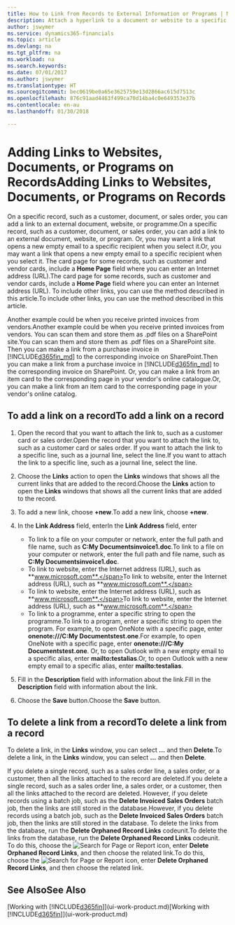 ```yaml
---
title: How to Link from Records to External Information or Programs | Microsoft Docs
description: Attach a hyperlink to a document or website to a specific record, such as a customer or document.
author: jswymer
ms.service: dynamics365-financials
ms.topic: article
ms.devlang: na
ms.tgt_pltfrm: na
ms.workload: na
ms.search.keywords: 
ms.date: 07/01/2017
ms.author: jswymer
ms.translationtype: HT
ms.sourcegitcommit: bec0619be0a65e3625759e13d2866ac615d7513c
ms.openlocfilehash: 876c91aad4463f499ca70d14ba4c0e649353e37b
ms.contentlocale: en-au
ms.lasthandoff: 01/30/2018

---
```

# <a name="adding-links-to-websites-documents-or-programs-on-records"></a><span data-ttu-id="71dae-103">Adding Links to Websites, Documents, or Programs on Records</span><span class="sxs-lookup"><span data-stu-id="71dae-103">Adding Links to Websites, Documents, or Programs on Records</span></span>
<span data-ttu-id="71dae-104">On a specific record, such as a customer, document, or sales order, you can add a link to an external document, website, or programme.</span><span class="sxs-lookup"><span data-stu-id="71dae-104">On a specific record, such as a customer, document, or sales order, you can add a link to an external document, website, or program.</span></span> <span data-ttu-id="71dae-105">Or, you may want a link that opens a new empty email to a specific recipient when you select it.</span><span class="sxs-lookup"><span data-stu-id="71dae-105">Or, you may want a link that opens a new empty email to a specific recipient when you select it.</span></span> <span data-ttu-id="71dae-106">The card page for some records, such as customer and vendor cards, include a **Home Page** field where you can enter an Internet address (URL).</span><span class="sxs-lookup"><span data-stu-id="71dae-106">The card page for some records, such as customer and vendor cards, include a **Home Page** field where you can enter an Internet address (URL).</span></span> <span data-ttu-id="71dae-107">To include other links, you can use the method described in this article.</span><span class="sxs-lookup"><span data-stu-id="71dae-107">To include other links, you can use the method described in this article.</span></span>

<span data-ttu-id="71dae-108">Another example could be when you receive printed invoices from vendors.</span><span class="sxs-lookup"><span data-stu-id="71dae-108">Another example could be when you receive printed invoices from vendors.</span></span> <span data-ttu-id="71dae-109">You can scan them and store them as .pdf files on a SharePoint site.</span><span class="sxs-lookup"><span data-stu-id="71dae-109">You can scan them and store them as .pdf files on a SharePoint site.</span></span> <span data-ttu-id="71dae-110">Then you can make a link from a purchase invoice in [!INCLUDE[d365fin_md](includes/d365fin_md.md)] to the corresponding invoice on  SharePoint.</span><span class="sxs-lookup"><span data-stu-id="71dae-110">Then you can make a link from a purchase invoice in [!INCLUDE[d365fin_md](includes/d365fin_md.md)] to the corresponding invoice on  SharePoint.</span></span> <span data-ttu-id="71dae-111">Or, you can make a link from an item card to the corresponding page in your vendor's online catalogue.</span><span class="sxs-lookup"><span data-stu-id="71dae-111">Or, you can make a link from an item card to the corresponding page in your vendor's online catalog.</span></span>

## <a name="to-add-a-link-on-a-record"></a><span data-ttu-id="71dae-112">To add a link on a record</span><span class="sxs-lookup"><span data-stu-id="71dae-112">To add a link on a record</span></span>   

1.  <span data-ttu-id="71dae-113">Open the record that you want to attach the link to, such as a customer card or sales order.</span><span class="sxs-lookup"><span data-stu-id="71dae-113">Open the record that you want to attach the link to, such as a customer card or sales order.</span></span> <span data-ttu-id="71dae-114">If you want to attach the link to a specific line, such as a journal line, select the line.</span><span class="sxs-lookup"><span data-stu-id="71dae-114">If you want to attach the link to a specific line, such as a journal line, select the line.</span></span>  

2.  <span data-ttu-id="71dae-115">Choose the **Links** action to open the **Links** windows that shows all the current links that are added to the record.</span><span class="sxs-lookup"><span data-stu-id="71dae-115">Choose the **Links** action to open the **Links** windows that shows all the current links that are added to the record.</span></span>

3. <span data-ttu-id="71dae-116">To add a new link, choose **+new**.</span><span class="sxs-lookup"><span data-stu-id="71dae-116">To add a new link, choose **+new**.</span></span>

4.  <span data-ttu-id="71dae-117">In the **Link Address** field, enter</span><span class="sxs-lookup"><span data-stu-id="71dae-117">In the **Link Address** field, enter</span></span>

    -   <span data-ttu-id="71dae-118">To link to a file on your computer or network, enter the full path and file name, such as  **C:My Documentsinvoice1.doc**.</span><span class="sxs-lookup"><span data-stu-id="71dae-118">To link to a file on your computer or network, enter the full path and file name, such as  **C:My Documentsinvoice1.doc**.</span></span>
    -   <span data-ttu-id="71dae-119">To link to website, enter the Internet address (URL), such as **www.microsoft.com**.</span><span class="sxs-lookup"><span data-stu-id="71dae-119">To link to website, enter the Internet address (URL), such as **www.microsoft.com**.</span></span>
    -   <span data-ttu-id="71dae-120">To link to website, enter the Internet address (URL), such as **www.microsoft.com**.</span><span class="sxs-lookup"><span data-stu-id="71dae-120">To link to website, enter the Internet address (URL), such as **www.microsoft.com**.</span></span>
    -   <span data-ttu-id="71dae-121">To link to a programme, enter a specific string to open the programme.</span><span class="sxs-lookup"><span data-stu-id="71dae-121">To link to a program, enter a specific string to open the program.</span></span> <span data-ttu-id="71dae-122">For example, to open OneNote with a specific page, enter **onenote:///C:My Documentstest.one**.</span><span class="sxs-lookup"><span data-stu-id="71dae-122">For example, to open OneNote with a specific page, enter **onenote:///C:My Documentstest.one**.</span></span> <span data-ttu-id="71dae-123">Or, to open Outlook with a new empty email to a specific alias, enter **mailto:testalias**.</span><span class="sxs-lookup"><span data-stu-id="71dae-123">Or, to open Outlook with a new empty email to a specific alias, enter **mailto:testalias**.</span></span>  

5.  <span data-ttu-id="71dae-124">Fill in the **Description** field with information about the link.</span><span class="sxs-lookup"><span data-stu-id="71dae-124">Fill in the **Description** field with information about the link.</span></span>  

6.  <span data-ttu-id="71dae-125">Choose the **Save** button.</span><span class="sxs-lookup"><span data-stu-id="71dae-125">Choose the **Save** button.</span></span>  

## <a name="to-delete-a-link-from-a-record"></a><span data-ttu-id="71dae-126">To delete a link from a record</span><span class="sxs-lookup"><span data-stu-id="71dae-126">To delete a link from a record</span></span>  

<span data-ttu-id="71dae-127">To delete a link, in the **Links** window, you can select **...** and then **Delete**.</span><span class="sxs-lookup"><span data-stu-id="71dae-127">To delete a link, in the **Links** window, you can select **...** and then **Delete**.</span></span>

<span data-ttu-id="71dae-128">If you delete a single record, such as a sales order line, a sales order, or a customer, then all the links attached to the record are deleted.</span><span class="sxs-lookup"><span data-stu-id="71dae-128">If you delete a single record, such as a sales order line, a sales order, or a customer, then all the links attached to the record are deleted.</span></span> <span data-ttu-id="71dae-129">However, if you delete records using a batch job, such as the **Delete Invoiced Sales Orders** batch job, then the links are still stored in the database.</span><span class="sxs-lookup"><span data-stu-id="71dae-129">However, if you delete records using a batch job, such as the **Delete Invoiced Sales Orders** batch job, then the links are still stored in the database.</span></span> <span data-ttu-id="71dae-130">To delete the links from the database, run the **Delete Orphaned Record Links** codeunit.</span><span class="sxs-lookup"><span data-stu-id="71dae-130">To delete the links from the database, run the **Delete Orphaned Record Links** codeunit.</span></span> <span data-ttu-id="71dae-131">To do this, choose the ![Search for Page or Report](media/ui-search/search_small.png "Search for Page or Report icon") icon, enter **Delete Orphaned Record Links**, and then choose the related link.</span><span class="sxs-lookup"><span data-stu-id="71dae-131">To do this, choose the ![Search for Page or Report](media/ui-search/search_small.png "Search for Page or Report icon") icon, enter **Delete Orphaned Record Links**, and then choose the related link.</span></span>   

<!-- ### To run delete orphaned record links  

1.  Choose the ![Search for Page or Report](media/ui-search/search_small.png "Search for Page or Report icon") icon, enter **Data Deletion**, and then choose the related link.  

2.  On the **Data Deletion** page, choose **Tasks**, and then choose **Delete Orphaned Record Links**.  -->

## <a name="see-also"></a><span data-ttu-id="71dae-132">See Also</span><span class="sxs-lookup"><span data-stu-id="71dae-132">See Also</span></span>  
<span data-ttu-id="71dae-133">[Working with [!INCLUDE[d365fin](includes/d365fin_md.md)]](ui-work-product.md)</span><span class="sxs-lookup"><span data-stu-id="71dae-133">[Working with [!INCLUDE[d365fin](includes/d365fin_md.md)]](ui-work-product.md)</span></span>  

